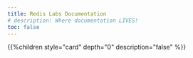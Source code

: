 ```yaml
---
title: Redis Labs Documentation
# description: Where documentation LIVES!
toc: false
---
```


{{%children style="card" depth="0" description="false" %}}
